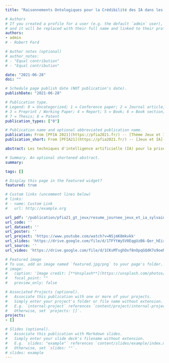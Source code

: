```yaml
---
title: "Raisonnements Ontologiques pour la Crédibilité des IA dans les Jeux Vidéo"

# Authors
# If you created a profile for a user (e.g. the default `admin` user), write the username (folder name) here 
# and it will be replaced with their full name and linked to their profile.
authors:
- admin
# - Robert Ford

# Author notes (optional)
# author_notes:
# - "Equal contribution"
# - "Equal contribution"

date: "2021-06-28"
doi: ""

# Schedule page publish date (NOT publication's date).
publishDate: "2021-06-28"

# Publication type.
# Legend: 0 = Uncategorized; 1 = Conference paper; 2 = Journal article;
# 3 = Preprint / Working Paper; 4 = Report; 5 = Book; 6 = Book section;
# 7 = Thesis; 8 = Patent
publication_types: ["0"]

# Publication name and optional abbreviated publication name.
publication: From [PFIA 2021](https://pfia2021.fr/) -- [Thème Jeux et IA](https://pfia2021.fr/journees/jeux/)
publication_short: From [PFIA21](https://pfia2021.fr/) -- [Jeux et IA](https://pfia2021.fr/journees/jeux/)

abstract: Les techniques d'intelligence artificielle (IA) pour la prise de décision des Personnages Non Joueurs (PNJ) basées sur le raisonnement logique avec des ontologies sont presque absentes de la littérature académique et industrielle sur les jeux. Nous proposons de profiter de la grande expressivité des systèmes à base de règles et de leur potentiel de planification avec un chaînage arrière sur un moteur d'inférence pour développer des plans d'action plus sophistiqués. Nous pensons que la programmation logique, utilisée avec succès dans d'autres domaines, avec l'ajout de la sémantique bien fondée (WFS) ainsi que du cadre Belief-Desire-Intention (BDI), pourrait améliorer la crédibilité parfois insuffisante des PNJ et leurs capacités de raisonnement.

# Summary. An optional shortened abstract.
summary: 

tags: []

# Display this page in the Featured widget?
featured: true

# Custom links (uncomment lines below)
# links:
# - name: Custom Link
#   url: http://example.org

url_pdf: '/publication/pfia21_gt_jeux/resume_journee_jeux_et_ia_sylvain_lapeyrade.pdf'
url_code: ''
url_dataset: ''
url_poster: ''
url_project: 'https://www.youtube.com/watch?v=NSjmK8mkvkk'
url_slides: 'https://drive.google.com/file/d/1TFYtWy5V0EqgUzB6-Qer_hEixIN6qw5P'
url_source: ''
url_video: 'https://drive.google.com/file/d/1CKsMTsghDxf8nOpqGQdK7o9oeNyGzH_H'

# Featured image
# To use, add an image named `featured.jpg/png` to your page's folder. 
# image:
#   caption: 'Image credit: [**Unsplash**](https://unsplash.com/photos/pLCdAaMFLTE)'
#   focal_point: ""
#   preview_only: false

# Associated Projects (optional).
#   Associate this publication with one or more of your projects.
#   Simply enter your project's folder or file name without extension.
#   E.g. `internal-project` references `content/project/internal-project/index.md`.
#   Otherwise, set `projects: []`.
projects:
- []

# Slides (optional).
#   Associate this publication with Markdown slides.
#   Simply enter your slide deck's filename without extension.
#   E.g. `slides: "example"` references `content/slides/example/index.md`.
#   Otherwise, set `slides: ""`.
# slides: example
---
```


<!-- {{% callout note %}}
Click the *Cite* button above to demo the feature to enable visitors to import publication metadata into their reference management software.
{{% /callout %}}

{{% callout note %}}
Create your slides in Markdown - click the *Slides* button to check out the example.
{{% /callout %}}

Supplementary notes can be added here, including [code, math, and images](https://wowchemy.com/docs/writing-markdown-latex/). -->
